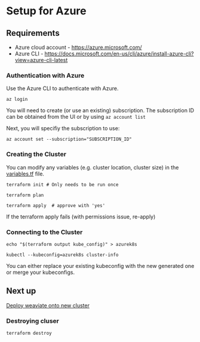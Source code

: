 # Setup for Azure

## Requirements

- Azure cloud account - https://azure.microsoft.com/
- Azure CLI - https://docs.microsoft.com/en-us/cli/azure/install-azure-cli?view=azure-cli-latest

### Authentication with Azure

Use the Azure CLI to authenticate with Azure.

```
az login
```

You will need to create (or use an existing) subscription. The subscription ID can be obtained from the UI or by using `az account list`

Next, you will specifiy the subscription to use:

```
az account set --subscription="SUBSCRIPTION_ID"
```

### Creating the Cluster

You can modify any variables (e.g. cluster location, cluster size) in the [variables.tf](./variables.tf) file.

```
terraform init # Only needs to be run once
```

```
terraform plan
```

```
terraform apply  # approve with 'yes'
``` 

If the terraform apply fails (with permissions issue, re-apply)

### Connecting to the Cluster

```
echo "$(terraform output kube_config)" > azurek8s
```

```
kubectl --kubeconfig=azurek8s cluster-info
```

You can either replace your existing kubeconfig with the new generated one or merge your kubeconfigs.

## Next up

[Deploy weaviate onto new cluster](../../README.md)

### Destroying cluser

```
terraform destroy
```
